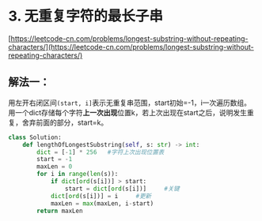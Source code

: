 # 3. 无重复字符的最长子串

[https://leetcode-cn.com/problems/longest-substring-without-repeating-characters/](https://leetcode-cn.com/problems/longest-substring-without-repeating-characters/)

## 解法一：

用左开右闭区间`(start, i]`表示无重复串范围，start初始=-1，i一次遍历数组。用一个dict存储每个字符**上一次出现**位置k，若上次出现在start之后，说明发生重复，舍弃前面的部分，start=k。

```python
class Solution:
    def lengthOfLongestSubstring(self, s: str) -> int:
        dict = [-1] * 256   #字符上次出现位置表
        start = -1
        maxLen = 0
        for i in range(len(s)):
            if dict[ord(s[i])] > start:
                start = dict[ord(s[i])]     #关键
            dict[ord(s[i])] = i     #更新
            maxLen = max(maxLen, i-start)
        return maxLen
```



